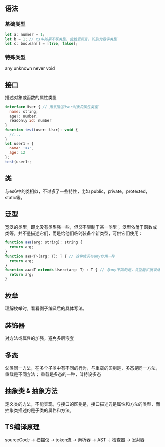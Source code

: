 ## 语法
### 基础类型
``` javascript
let a: number = 1;
let b = 1; // ts中如果不写类型，会触发断言，识别为数字类型
let c: boolean[] = [true, false];
```

### 特殊类型
any
unknown
never
void

## 接口
描述对象或函数的属性类型
``` javascript
interface User { // 用来描述User对象的属性类型
  name: string,
  age?: number,
  readonly id: number
}
function test(user: User): void {
  //...
}
let user1 = {
  name: 'aa',
  age: 12
};
test(user1);
```

## 类
与es6中的类相似，不过多了一些特性，比如 public，private，protected，static等。

## 泛型
宽泛的类型，即比没有类型强一些，但又不限制于某一类型；
泛型依附于函数或类等，并不是描述它们，而是给他们临时装备个新类型，可供它们使用：
``` javascript
function aaa(arg: string): string {
  return arg;
}
function aaa<T>(arg: T): T { // 这种情况与any作用一样
  return arg;
}
function aaa<T extends User>(arg: T) : T { // 与any不同的是，泛型能扩展或继承
  return arg;
}
```

## 枚举
理解枚举时，看看例子编译后的具体写法。

## 装饰器
对方法或属性的加强，避免多层嵌套

## 多态
父类同一方法，在多个子类中有不同的行为，与重载的区别是，多态是同一方法，重载是不同方法； 
重载是多态的一种，叫特设多态

## 抽象类 & 抽象方法
定义类的方法，不能实现，与接口的区别是，接口描述的是属性和方法的类型，而抽象类描述的是子类的属性和方法。

## TS编译原理
sourceCode -> 扫描仪 -> token流 -> 解析器 -> AST -> 检查器 -> 发射器


